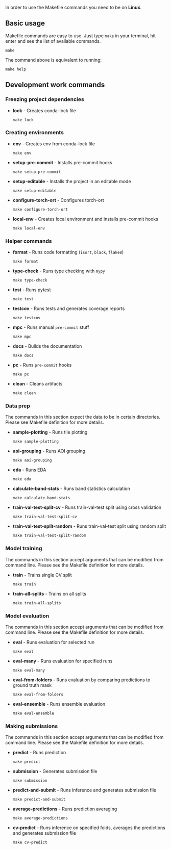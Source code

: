 In order to use the Makefile commands you need to be on **Linux**.

## Basic usage

Makefile commands are easy to use. Just type `make` in your terminal, hit enter and see the list of available commands.

```shell
make
```

The command above is equivalent to running:

```shell
make help
```

## Development work commands

### Freezing project dependencies

* **lock** - Creates conda-lock file

    ```shell
    make lock
    ```

### Creating environments

* **env** - Creates env from conda-lock file

    ```shell
    make env
    ```

* **setup-pre-commit** - Installs pre-commit hooks

    ```shell
    make setup-pre-commit
    ```

* **setup-editable** - Installs the project in an editable mode

    ```shell
    make setup-editable
    ```

* **configure-torch-ort** - Configures torch-ort

    ```shell
    make configure-torch-ort
    ```

* **local-env** - Creates local environment and installs pre-commit hooks

    ```shell
    make local-env
    ```

### Helper commands

* **format** - Runs code formatting (`isort`, `black`, `flake8`)

    ```shell
    make format
    ```

* **type-check** - Runs type checking with `mypy`

    ```shell
    make type-check
    ```

* **test** - Runs pytest

    ```shell
    make test
    ```

* **testcov** - Runs tests and generates coverage reports

    ```shell
    make testcov
    ```

* **mpc** - Runs manual `pre-commit` stuff

    ```shell
    make mpc
    ```

* **docs** - Builds the documentation

    ```shell
    make docs
    ```

* **pc** - Runs `pre-commit` hooks

    ```shell
    make pc
    ```

* **clean** - Cleans artifacts

    ```shell
    make clean
    ```

### Data prep

The commands in this section expect the data to be in certain directories.
Please see Makefile definition for more details.

* **sample-plotting** - Runs tile plotting

    ```shell
    make sample-plotting
    ```

* **aoi-grouping** - Runs AOI grouping

    ```shell
    make aoi-grouping
    ```

* **eda** - Runs EDA

    ```shell
    make eda
    ```

* **calculate-band-stats** - Runs band statistics calculation

    ```shell
    make calculate-band-stats
    ```

* **train-val-test-split-cv** - Runs train-val-test split using cross validation

    ```shell
    make train-val-test-split-cv
    ```

* **train-val-test-split-random** - Runs train-val-test split using random split

    ```shell
    make train-val-test-split-random
    ```


### Model training

The commands in this section accept arguments that can be modified from command line.
Please see the Makefile definition for more details.

* **train** - Trains single CV split

    ```shell
    make train
    ```

* **train-all-splits** - Trains on all splits

    ```shell
    make train-all-splits
    ```

### Model evaluation

The commands in this section accept arguments that can be modified from command line.
Please see the Makefile definition for more details.

* **eval** - Runs evaluation for selected run

    ```shell
    make eval
    ```

* **eval-many** - Runs evaluation for specified runs

    ```shell
    make eval-many
    ```

* **eval-from-folders** - Runs evaluation by comparing predictions to ground truth mask

    ```shell
    make eval-from-folders
    ```

* **eval-ensemble** - Runs ensemble evaluation

    ```shell
    make eval-ensemble
    ```

### Making submissions

The commands in this section accept arguments that can be modified from command line.
Please see the Makefile definition for more details.

* **predict** - Runs prediction

    ```shell
    make predict
    ```

* **submission** - Generates submission file

    ```shell
    make submission
    ```

* **predict-and-submit** - Runs inference and generates submission file

    ```shell
    make predict-and-submit
    ```

* **average-predictions** - Runs prediction averaging

    ```shell
    make average-predictions
    ```

* **cv-predict** - Runs inference on specified folds, averages the predictions and generates submission file

    ```shell
    make cv-predict
    ```
